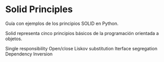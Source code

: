 # Solid Principles
Guía con ejemplos de los principios SOLID en Python.

Solid representa cinco principios básicos de la programación orientada a objetos.

Single responsibility
Open/close
Liskov substitution
Iterface segregation
Dependency Inversion
